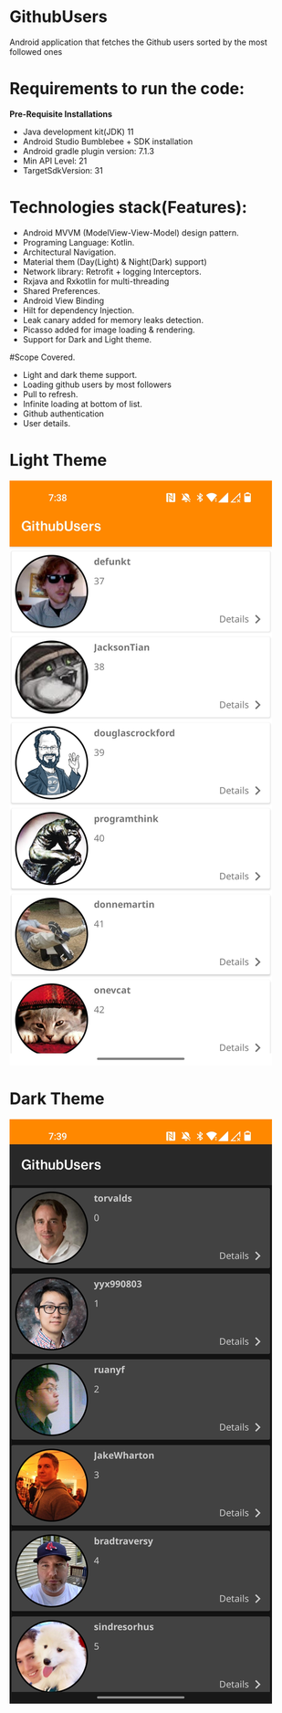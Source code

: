# GithubUsers
Android application that fetches the Github users sorted by the most followed ones

# Requirements to run the code:

**Pre-Requisite Installations**

- Java development kit(JDK) 11
- Android Studio Bumblebee + SDK installation
- Android gradle plugin version: 7.1.3
- Min API Level: 21
- TargetSdkVersion: 31


# Technologies stack(Features):

- Android MVVM (ModelView-View-Model) design pattern.
- Programing Language: Kotlin.
- Architectural Navigation.
- Material them (Day(Light) & Night(Dark) support)
- Network library: Retrofit + logging Interceptors.
- Rxjava and Rxkotlin for multi-threading
- Shared Preferences.
- Android View Binding
- Hilt for dependency Injection.
- Leak canary added for memory leaks detection.
- Picasso added for image loading & rendering.
- Support for Dark and Light theme.

#Scope Covered.

- Light and dark theme support.
- Loading github users by most followers
- Pull to refresh.
- Infinite loading at bottom of list.
- Github authentication
- User details.

# Light Theme
![alt text](https://github.com/Maqsood007/GithubUsers/blob/main/screenshots/light_theme.jpeg)

# Dark Theme
![alt text](https://github.com/Maqsood007/GithubUsers/blob/main/screenshots/dark_theme.jpeg)